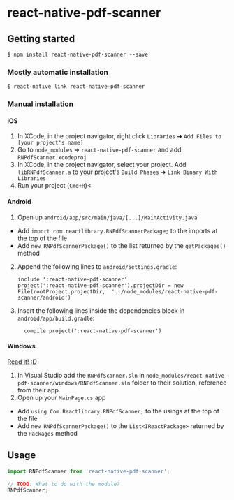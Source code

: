 
# react-native-pdf-scanner

## Getting started

`$ npm install react-native-pdf-scanner --save`

### Mostly automatic installation

`$ react-native link react-native-pdf-scanner`

### Manual installation


#### iOS

1. In XCode, in the project navigator, right click `Libraries` ➜ `Add Files to [your project's name]`
2. Go to `node_modules` ➜ `react-native-pdf-scanner` and add `RNPdfScanner.xcodeproj`
3. In XCode, in the project navigator, select your project. Add `libRNPdfScanner.a` to your project's `Build Phases` ➜ `Link Binary With Libraries`
4. Run your project (`Cmd+R`)<

#### Android

1. Open up `android/app/src/main/java/[...]/MainActivity.java`
  - Add `import com.reactlibrary.RNPdfScannerPackage;` to the imports at the top of the file
  - Add `new RNPdfScannerPackage()` to the list returned by the `getPackages()` method
2. Append the following lines to `android/settings.gradle`:
  	```
  	include ':react-native-pdf-scanner'
  	project(':react-native-pdf-scanner').projectDir = new File(rootProject.projectDir, 	'../node_modules/react-native-pdf-scanner/android')
  	```
3. Insert the following lines inside the dependencies block in `android/app/build.gradle`:
  	```
      compile project(':react-native-pdf-scanner')
  	```

#### Windows
[Read it! :D](https://github.com/ReactWindows/react-native)

1. In Visual Studio add the `RNPdfScanner.sln` in `node_modules/react-native-pdf-scanner/windows/RNPdfScanner.sln` folder to their solution, reference from their app.
2. Open up your `MainPage.cs` app
  - Add `using Com.Reactlibrary.RNPdfScanner;` to the usings at the top of the file
  - Add `new RNPdfScannerPackage()` to the `List<IReactPackage>` returned by the `Packages` method


## Usage
```javascript
import RNPdfScanner from 'react-native-pdf-scanner';

// TODO: What to do with the module?
RNPdfScanner;
```
  